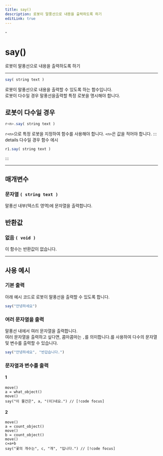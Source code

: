 ```yaml
---
title: say()
description: 로봇이 말풍선으로 내용을 출력하도록 하기
editLink: true
---
```

<Badge type="info" text="함수" /><Badge type="tip" text="기본" /> - <Badge type="info" text="출력" />

# say()
로봇이 말풍선으로 내용을 출력하도록 하기
***
```javascript
say( string text )
```
로봇이 말풍선으로 내용을 출력할 수 있도록 하는 함수입니다.\
로봇이 다수일 경우 말풍선을출력할 특정 로봇을 명시해야 합니다.
## 로봇이 다수일 경우
```javascript
r<n>.say( string text )
```
```r<n>```으로 특정 로봇을 지정하여 함수를 사용해야 합니다.
```<n>```은 값을 적어야 합니다.
::: details 다수일 경우 함수 에시
```javascript
r1.say( string text )
```
:::

***
## 매개변수
### **문자열 ```( string text )```**
말풍선 내부(텍스트 영역)에 문자열을 출력합니다.
## 반환값
### **없음 ```( void )```**
이 함수는 반환값이 없습니다.
***

## 사용 예시
### 기본 출력
아래 예시 코드로 로봇이 말풍선을 출력할 수 있도록 합니다.
```javascript
say("안녕하세요")
```
### 여러 문자열을 출력
말풍선 내에서 여러 문자열을 출력합니다.\
여러 문자열을 출력하고 싶다면, <span class="tooltip">콤마<span class="tooltip-text">콤마는 `,`를 의미합니다.</span></span>를 사용하여 다수의 문자열 및 변수를 출력할 수 있습니다.
```javascript
say("안녕하세요", "반갑습니다.")
```
### 문자열과 변수를 출력
#### 1
```javascript{4}
move()
a = what_object()
move()
say("이 물건은", a, "(이)네요.") // [!code focus]
```
#### 2
```javascript{7}
move()
a = count_object()
move()
b = count_object()
move()
c=a+b
say("꽃의 개수는", c, "개", "입니다.") // [!code focus]
```
